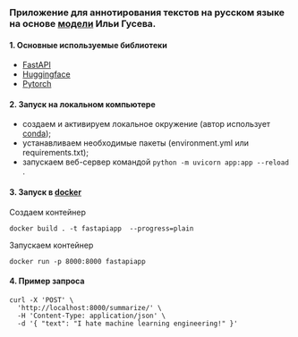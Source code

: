 ### Приложение для аннотирования текстов на русском языке на основе [модели](https://huggingface.co/IlyaGusev/rugpt3medium_sum_gazeta) Ильи Гусева.

#### 1. Основные используемые библиотеки
- [FastAPI](https://www.google.com)
- [Huggingface](https://huggingface.co/)
- [Pytorch](https://pytorch.org/)

#### 2. Запуск на локальном компьютере
 - создаем и активируем локальное окружение (автор использует [conda](https://docs.conda.io/en/latest/));
 - устанавливаем необходимые пакеты (environment.yml или requirements.txt);
 - запускаем веб-сервер командой ```python -m uvicorn app:app --reload ```.

#### 3. Запуск в [docker](https://www.docker.com/)

Создаем контейнер
```
docker build . -t fastapiapp  --progress=plain
```

Запускаем контейнер
```
docker run -p 8000:8000 fastapiapp
```

#### 4. Пример запроса
```
curl -X 'POST' \
  'http://localhost:8000/summarize/' \
  -H 'Content-Type: application/json' \
  -d '{ "text": "I hate machine learning engineering!" }'
```